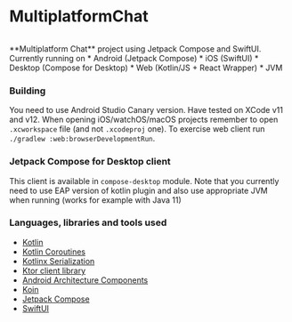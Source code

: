 # MultiplatformChat
<p>
<img src="https://img.shields.io/badge/STATUS-IN%20DEVELOPMENT-brightgreen" alt=""/>
</p>
**Multiplatform Chat** project using Jetpack Compose and SwiftUI.  Currently running on
* Android (Jetpack Compose)
* iOS (SwiftUI)
* Desktop (Compose for Desktop)
* Web (Kotlin/JS + React Wrapper)
* JVM

### Building
You need to use Android Studio Canary version.  Have tested on XCode v11 and v12.  When opening
iOS/watchOS/macOS projects remember to open `.xcworkspace` file (and not `.xcodeproj` one). To exercise web client run `./gradlew :web:browserDevelopmentRun`.

### Jetpack Compose for Desktop client

This client is available in `compose-desktop` module.  Note that you currently need to use EAP version of kotlin
plugin and also use appropriate JVM when running (works for example with Java 11)

### Languages, libraries and tools used

* [Kotlin](https://kotlinlang.org/)
* [Kotlin Coroutines](https://kotlinlang.org/docs/reference/coroutines-overview.html)
* [Kotlinx Serialization](https://github.com/Kotlin/kotlinx.serialization)
* [Ktor client library](https://github.com/ktorio/ktor)
* [Android Architecture Components](https://developer.android.com/topic/libraries/architecture/index.html)
* [Koin](https://github.com/InsertKoinIO/koin)
* [Jetpack Compose](https://developer.android.com/jetpack/compose)
* [SwiftUI](https://developer.apple.com/documentation/swiftui)
